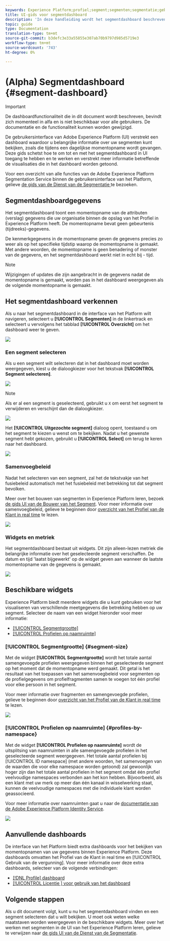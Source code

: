 ```yaml
---
keywords: Experience Platform;profiel;segment;segmenten;segmentatie;gebruikersinterface;UI;aanpassing;segmentdashboard;dashboard
title: UI-gids voor segmentdashboard
description: 'In deze handleiding wordt het segmentdashboard beschreven dat beschikbaar is in de gebruikersinterface van Adobe Experience Platform. '
topic: guide
type: Documentation
translation-type: tm+mt
source-git-commit: b3defc3e33a55855e307ab70b9797d985d5719e3
workflow-type: tm+mt
source-wordcount: '743'
ht-degree: 0%

---
```



# (Alpha) Segmentdashboard {#segment-dashboard}

>[!IMPORTANT]
>
>De dashboardfunctionaliteit die in dit document wordt beschreven, bevindt zich momenteel in alfa en is niet beschikbaar voor alle gebruikers. De documentatie en de functionaliteit kunnen worden gewijzigd.

De gebruikersinterface van Adobe Experience Platform (UI) verstrekt een dashboard waardoor u belangrijke informatie over uw segmenten kunt bekijken, zoals die tijdens een dagelijkse momentopname wordt gevangen. Deze gids schetst hoe te om tot en met het segmentdashboard in UI toegang te hebben en te werken en verstrekt meer informatie betreffende de visualisaties die in het dashboard worden getoond.

Voor een overzicht van alle functies van de Adobe Experience Platform Segmentation Service binnen de gebruikersinterface van het Platform, gelieve [de gids van de Dienst van de Segmentatie ](overview.md) te bezoeken.

## Segmentdashboardgegevens

Het segmentdashboard toont een momentopname van de attributen (verslag) gegevens die uw organisatie binnen de opslag van het Profiel in Experience Platform heeft. De momentopname bevat geen gebeurtenis (tijdreeks)-gegevens.

De kenmerkgegevens in de momentopname geven de gegevens precies zo weer als op het specifieke tijdstip waarop de momentopname is gemaakt. Met andere woorden, de momentopname is geen benadering of monster van de gegevens, en het segmentdashboard werkt niet in echt bij - tijd.

>[!NOTE]
>
>Wijzigingen of updates die zijn aangebracht in de gegevens nadat de momentopname is gemaakt, worden pas in het dashboard weergegeven als de volgende momentopname is gemaakt.

## Het segmentdashboard verkennen

Als u naar het segmentdashboard in de interface van het Platform wilt navigeren, selecteert u **[!UICONTROL Segmenten]** in de linkertrack en selecteert u vervolgens het tabblad **[!UICONTROL Overzicht]** om het dashboard weer te geven.

![](../images/ui/segment-dashboard/dashboard-overview.png)

### Een segment selecteren

Als u een segment wilt selecteren dat in het dashboard moet worden weergegeven, kiest u de dialoogkiezer voor het tekstvak **[!UICONTROL Segment selecteren]**.

![](../images/ui/segment-dashboard/select-segment.png)

>[!NOTE]
>
>Als er al een segment is geselecteerd, gebruikt u `X` om eerst het segment te verwijderen en verschijnt dan de dialoogkiezer.
>
>![](../images/ui/segment-dashboard/remove-segment.png)

Het **[!UICONTROL Uitgezochte segment]** dialoog opent, toestaand u om het segment te kiezen u wenst om te bekijken. Nadat u het gewenste segment hebt gekozen, gebruikt u **[!UICONTROL Select]** om terug te keren naar het dashboard.

![](../images/ui/segment-dashboard/select-segment-dialog.png)

### Samenvoegbeleid

Nadat het selecteren van een segment, zal het de tekstvakje van het fusiebeleid automatisch met het fusiebeleid met betrekking tot dat segment bevolken.

Meer over het bouwen van segmenten in Experience Platform leren, bezoek [de gids UI van de Bouwer van het Segment](segment-builder.md). Voor meer informatie over samenvoegbeleid, gelieve te beginnen door [overzicht van het Profiel van de Klant in real time](../../profile/home.md) te lezen.

![](../images/ui/segment-dashboard/merge-policy.png)

### Widgets en metriek

Het segmentdashboard bestaat uit widgets. Dit zijn alleen-lezen metriek die belangrijke informatie over het geselecteerde segment verschaffen. De datum en tijd &#39;laatst bijgewerkt&#39; op de widget geven aan wanneer de laatste momentopname van de gegevens is gemaakt.

![](../images/ui/segment-dashboard/widget-timestamp.png)

## Beschikbare widgets

Experience Platform biedt meerdere widgets die u kunt gebruiken voor het visualiseren van verschillende meetgegevens die betrekking hebben op uw segment. Selecteer de naam van een widget hieronder voor meer informatie:

* [[!UICONTROL Segmentgrootte]](#segment-size)
* [[!UICONTROL Profielen op naamruimte]](#profiles-by-namespace)

### [!UICONTROL Segmentgrootte] {#segment-size}

Met de widget **[!UICONTROL Segmentgrootte]** wordt het totale aantal samengevoegde profielen weergegeven binnen het geselecteerde segment op het moment dat de momentopname werd gemaakt. Dit getal is het resultaat van het toepassen van het samenvoegbeleid voor segmenten op de profielgegevens om profielfragmenten samen te voegen tot één profiel voor elke persoon in het segment.

Voor meer informatie over fragmenten en samengevoegde profielen, gelieve te beginnen door [overzicht van het Profiel van de Klant in real time](../home.md) te lezen.

![](../images/ui/segment-dashboard/segment-size.png)

### [!UICONTROL Profielen op naamruimte] {#profiles-by-namespace}

Met de widget **[!UICONTROL Profielen op naamruimte]** wordt de uitsplitsing van naamruimten in alle samengevoegde profielen in het geselecteerde segment weergegeven. Het totale aantal profielen bij [!UICONTROL ID namespace] (met andere woorden, het samenvoegen van de waarden die voor elke namespace worden getoond) zal gewoonlijk hoger zijn dan het totale aantal profielen in het segment omdat één profiel veelvoudige namespaces verbonden aan het kon hebben. Bijvoorbeeld, als een klant met uw merk op meer dan één kanaal in wisselwerking staat, kunnen de veelvoudige namespaces met die individuele klant worden geassocieerd.

Voor meer informatie over naamruimten gaat u naar de [documentatie van de Adobe Experience Platform Identity Service](../../identity-service/home.md).

![](../images/ui/segment-dashboard/profiles-by-namespace.png)

## Aanvullende dashboards

De interface van het Platform biedt extra dashboards voor het bekijken van momentopnamen van uw gegevens binnen Experience Platform. Deze dashboards omvatten het Profiel van de Klant in real time en [!UICONTROL Gebruik van de vergunning]. Voor meer informatie over deze extra dashboards, selecteer van de volgende verbindingen:

* [[!DNL Profile] dashboard](../../profile/ui/profile-dashboard.md)
* [[!UICONTROL Licentie ] voor gebruik van het dashboard](../../landing/license-usage-dashboard.md)

## Volgende stappen

Als u dit document volgt, kunt u nu het segmentdashboard vinden en een segment selecteren dat u wilt bekijken. U moet ook weten welke maatstaven worden weergegeven in de beschikbare widgets. Meer over het werken met segmenten in de UI van het Experience Platform leren, gelieve te verwijzen naar [de gids UI van de Dienst van de Segmentatie](overview.md).